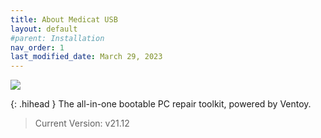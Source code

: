 ```yaml
---
title: About Medicat USB
layout: default
#parent: Installation
nav_order: 1
last_modified_date: March 29, 2023
---
```


![](../../assets/images/medicat_usb.png)

{: .hihead }
The all-in-one bootable PC repair toolkit, powered by Ventoy.

> Current Version: v21.12